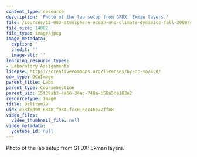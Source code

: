 ```yaml
---
content_type: resource
description: 'Photo of the lab setup from GFDX: Ekman layers.'
file: /courses/12-003-atmosphere-ocean-and-climate-dynamics-fall-2008/c13f8d996348f934fcc06cc46e27ff88_DzlItem79.jpg
file_size: 14082
file_type: image/jpeg
image_metadata:
  caption: ''
  credit: ''
  image-alt: ''
learning_resource_types:
- Laboratory Assignments
license: https://creativecommons.org/licenses/by-nc-sa/4.0/
ocw_type: OCWImage
parent_title: Labs
parent_type: CourseSection
parent_uid: 15f39ab3-4a66-34ac-748a-b58a5de103e2
resourcetype: Image
title: DzlItem79
uid: c13f8d99-6348-f934-fcc0-6cc46e27ff88
video_files:
  video_thumbnail_file: null
video_metadata:
  youtube_id: null
---
```

Photo of the lab setup from GFDX: Ekman layers.